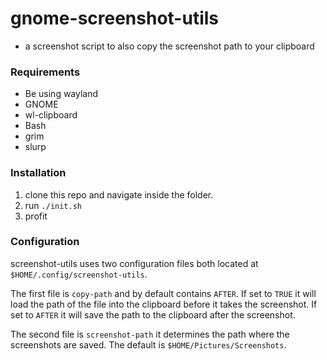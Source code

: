# gnome-screenshot-utils 
- a screenshot script to also copy the screenshot path to your clipboard

### Requirements
* Be using wayland
* GNOME
* wl-clipboard
* Bash
* grim
* slurp

### Installation
1. clone this repo and navigate inside the folder.
2. run `./init.sh`
3. profit

### Configuration
screenshot-utils uses two configuration files both located at `$HOME/.config/screenshot-utils`. 

The first file is `copy-path` and by default contains `AFTER`. If set to `TRUE` it will load the path of the file into the clipboard before it takes the screenshot. If set to `AFTER` it will save the path to the clipboard after the screenshot. 

The second file is `screenshot-path` it determines the path where the screenshots are saved. The default is `$HOME/Pictures/Screenshots`. 
